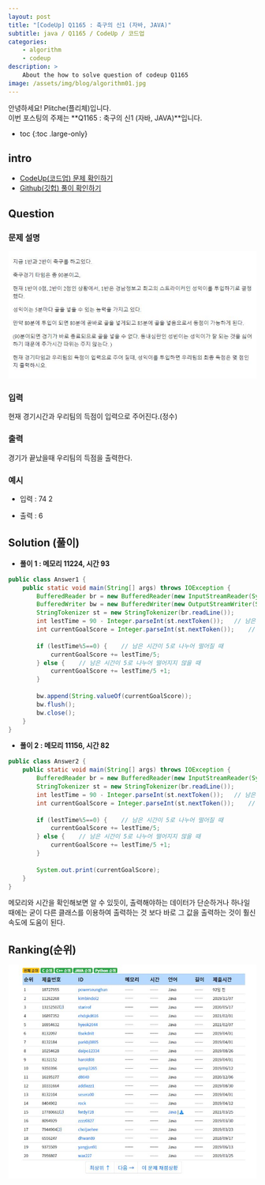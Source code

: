 ```yaml
---
layout: post
title: "[CodeUp] Q1165 : 축구의 신1 (자바, JAVA)"
subtitle: java / Q1165 / CodeUp / 코드업
categories:
    - algorithm
    - codeup
description: >
    About the how to solve question of codeup Q1165
image: /assets/img/blog/algorithm01.jpg
---
```


안녕하세요! Plitche(플리체)입니다.  
이번 포스팅의 주제는 **Q1165 : 축구의 신1 (자바, JAVA)**입니다.

* toc
{:toc .large-only}

## intro
* [CodeUp(코드업) 문제 확인하기](https://codeup.kr/problem.php?id=1165)  
* [Github(깃헙) 풀이 확인하기](https://github.com/plitche/CodeUp_Solution/tree/master/Q1101~Q1200/Q1165)  

## Question
### 문제 설명
![](/assets/post/codeup/Q1100~Q1199/20210803_03/01.JPG)
### 입력
현재 경기시간과 우리팀의 득점이 입력으로 주어진다.(정수)  

### 출력
경기가 끝났을때 우리팀의 득점을 출력한다.  

### 예시
* 입력 : 74 2  
  
* 출력 : 6  

## Solution (풀이)
* **풀이 1 : 메모리 11224, 시간 93**  
```java
public class Answer1 {
    public static void main(String[] args) throws IOException {
        BufferedReader br = new BufferedReader(new InputStreamReader(System.in));
        BufferedWriter bw = new BufferedWriter(new OutputStreamWriter(System.out));
        StringTokenizer st = new StringTokenizer(br.readLine());
        int lestTime = 90 - Integer.parseInt(st.nextToken());	// 남은 시간
        int currentGoalScore = Integer.parseInt(st.nextToken());	// 현재 골 수

        if (lestTime%5==0) {    // 남은 시간이 5로 나누어 떨어질 때
            currentGoalScore += lestTime/5;
        } else {    // 남은 시간이 5로 나누어 떨어지지 않을 때
            currentGoalScore += lestTime/5 +1;
        }

        bw.append(String.valueOf(currentGoalScore));
        bw.flush();
        bw.close();
    }
}
```  

* **풀이 2 : 메모리 11156, 시간 82** 
```java
public class Answer2 {
    public static void main(String[] args) throws IOException {
        BufferedReader br = new BufferedReader(new InputStreamReader(System.in));
        StringTokenizer st = new StringTokenizer(br.readLine());
        int lestTime = 90 - Integer.parseInt(st.nextToken());	// 남은 시간
        int currentGoalScore = Integer.parseInt(st.nextToken());	// 현재 골 수

        if (lestTime%5==0) {    // 남은 시간이 5로 나누어 떨어질 때
            currentGoalScore += lestTime/5;
        } else {    // 남은 시간이 5로 나누어 떨어지지 않을 때
            currentGoalScore += lestTime/5 +1;
        }

        System.out.print(currentGoalScore);
    }
}
```  

메모리와 시간을 확인해보면 알 수 있듯이, 출력해야하는 데이터가 단순하거나 하나일 때에는 굳이 다른 클래스를 이용하여 출력하는 것 보다 바로 그 값을 출력하는 것이 훨신 속도에 도움이 된다.

## Ranking(순위)
![](/assets/post/codeup/Q1100~Q1199/20210803_03/02.JPG)  
